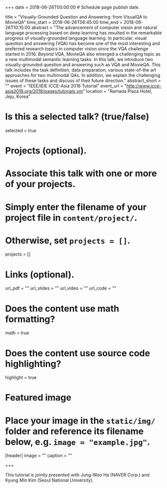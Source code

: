+++
date = 2018-06-26T00:00:00  # Schedule page publish date.

title = "Visually-Grounded Question and Answering: from VisualQA to MovieQA"
time_start = 2018-06-26T08:45:00
time_end = 2018-06-26T10:15:00
abstract = "The advancement of computer vision and natural language processing based on deep learning has resulted in the remarkable progress of visually-grounded language learning. In particular, visual question and answering (VQA) has become one of the most interesting and preferred research topics in computer vision since the VQA challenge started in 2016. Beyond VQA, MovieQA also emerged a challenging topic as a new multimodal semantic learning tasks. In this talk, we introduce two visually-grounded question and answering such as VQA and MovieQA. This talk includes the task definition, data preparation, various state-of-the art approaches for two multimodal QAs. In addition, we explain the challenging issues of these tasks and discuss of their future direction."
abstract_short = ""
event = "IEEE/IEIE ICCE-Asia 2018 Tutorial"
event_url = "http://www.icce-asia2018.org/2018/pages/tutorials.vm"
location = "Ramada Plaza Hotel, Jeju, Korea"

# Is this a selected talk? (true/false)
selected = true

# Projects (optional).
#   Associate this talk with one or more of your projects.
#   Simply enter the filename of your project file in `content/project/`.
#   Otherwise, set `projects = []`.
projects = []

# Links (optional).
url_pdf = ""
url_slides = ""
url_video = ""
url_code = ""

# Does the content use math formatting?
math = true

# Does the content use source code highlighting?
highlight = true

# Featured image
# Place your image in the `static/img/` folder and reference its filename below, e.g. `image = "example.jpg"`.
[header]
image = ""
caption = ""

+++

This tutorial is jointly presented with Jung-Woo Ha (NAVER Corp.) and Kyung Min Kim (Seoul National University).
